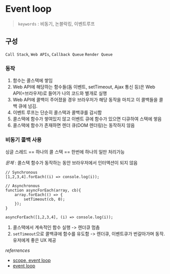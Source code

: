 # Event loop

> `keywords` : 비동기, 논블락킹, 이벤트루프

## 구성

`Call Stack`, `Web APIs`, `Callback Queue` `Render Queue`

### 동작

1. 함수는 콜스택에 쌓임
2. Web API에 해당하는 함수들(돔 이벤트, setTimeout, Ajax 통신 등)은 Web API(=브라우저)로 들어가 나의 코드와 별개로 실행
3. Web API에 콜백이 주어졌을 경우 브라우저가 해당 동작을 마치고 이 콜백들을 콜백 큐에 넘김. 
4. 이벤트 루프는 단순히 콜스택과 콜백큐를 감시함
5. 콜스택에 함수가 쌓여있지 않고 이벤트 큐에 함수가 있으면 디큐하여 스택에 쌓음 
6. 콜스택에 함수가 존재하면 렌더 큐(DOM 렌더링)는 동작하지 않음

### 비동기 콜백 사용

싱글 스레드 == 하나의 콜 스택 == 한번에 하나의 일만 처리가능

_문제_ : 콜스택 함수가 동작하는 동안 브라우저에서 인터액션이 되지 않음

```.javascript
// Synchronous
[1,2,3,4].forEach((i) => console.log(i));

// Asynchronous
function asyncForEach(array, cb){
	array.forEach(() => {
		setTimeout(cb, 0);
	});
}

asyncForEach([1,2,3,4], (i) => console.log(i));
```

1. 콜스택에서 계속적인 함수 실행 -> 렌더큐 멈춤
2. `setTimeout`으로 콜백큐에 함수를 유도함 -> 렌더큐, 이벤트큐가 번갈아가며 동작. 유저에게 좋은 UX 제공

*referrences*

- [scope, event loop](https://www.youtube.com/watch?v=QyUFheng6J0)
- [event loop](https://www.youtube.com/watch?v=8aGhZQkoFbQ)

